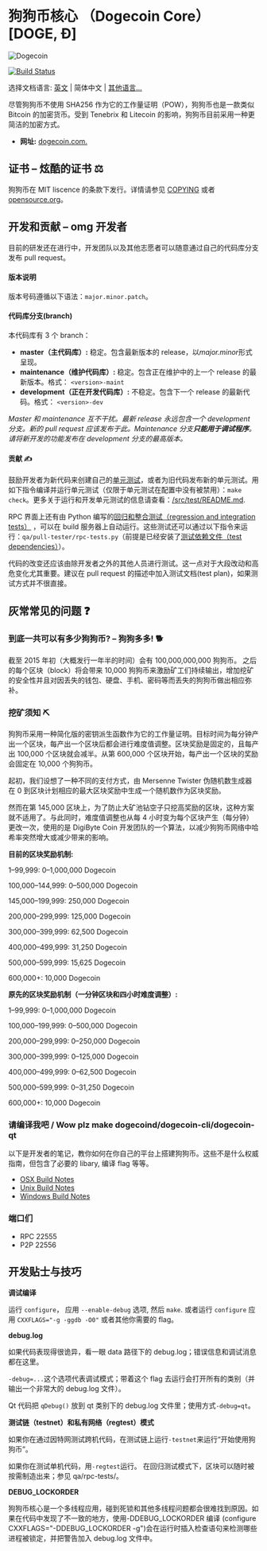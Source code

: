 # 狗狗币核心 （Dogecoin Core） [DOGE, Ð]

![Dogecoin](https://static.tumblr.com/ppdj5y9/Ae9mxmxtp/300coin.png)

[![Build Status](https://travis-ci.com/dogecoin/dogecoin.svg?branch=master)](https://travis-ci.com/dogecoin/dogecoin)

选择文档语言: [英文](../README.md) | 简体中文 | [其他语言...](./README_zh_CN.md)

尽管狗狗币不使用 SHA256 作为它的工作量证明（POW），狗狗币也是一款类似 Bitcoin 的加密货币。受到 Tenebrix 和 Litecoin 的影响，狗狗币目前采用一种更简洁的加密方式。

- **网址:** [dogecoin.com.](https://dogecoin.com)

## 证书 – 炫酷的证书 ⚖️

狗狗币在 MIT liscence 的条款下发行。详情请参见
[COPYING](COPYING) 或者
[opensource.org](https://opensource.org/licenses/MIT)。

## 开发和贡献 – omg 开发者

目前的研发还在进行中，开发团队以及其他志愿者可以随意通过自己的代码库分支发布 pull request。

#### 版本说明

版本号码遵循以下语法：`major.minor.patch`。

#### 代码库分支(branch)

本代码库有 3 个 branch：

- **master（主代码库）:** 稳定。包含最新版本的 release，以*major.minor*形式呈现。
- **maintenance（维护代码库）:** 稳定。包含正在维护中的上一个 release 的最新版本。格式： `<version>-maint`
- **development（正在开发代码库）:** 不稳定。包含下一个 release 的最新代码。格式： `<version>-dev`

_Master 和 maintenance 互不干扰。最新 release 永远包含一个 development 分支。新的 pull request 应该发布于此。Maintenance 分支**只能用于调试程序**。请将新开发的功能发布在 development 分支的最高版本。_

#### 贡献 ✍️

鼓励开发者为新代码来创建自己的[单元测试](src/test/README.md)，或者为旧代码发布新的单元测试。用如下指令编译并运行单元测试（仅限于单元测试在配置中没有被禁用）：`make check`。更多关于运行和开发单元测试的信息请查看：[/src/test/README.md](/src/test/README.md).

RPC 界面上还有由 Python 编写的[回归和整合测试（regression and integration tests）](/qa) ，可以在 build 服务器上自动运行。这些测试还可以通过以下指令来运行：`qa/pull-tester/rpc-tests.py`（前提是已经安装了[测试依赖文件（test dependencies）](/qa)）。

代码的改变还应该由除开发者之外的其他人员进行测试。这一点对于大段改动和高危变化尤其重要。建议在 pull request 的描述中加入测试文档(test plan)，如果测试方式并不很直接。

## 灰常常见的问题 ❓

### 到底一共可以有多少狗狗币? – 狗狗多多! 🐕

截至 2015 年初（大概发行一年半的时间）会有 100,000,000,000 狗狗币。
之后的每个区块（block）将会带来 10,000 狗狗币来激励矿工们持续输出，增加挖矿的安全性并且对因丢失的钱包、硬盘、手机、密码等而丢失的狗狗币做出相应弥补。

### 挖矿须知 ⛏

狗狗币采用一种简化版的密钥派生函数作为它的工作量证明。目标时间为每分钟产出一个区块，每产出一个区块后都会进行难度值调整。区块奖励是固定的，且每产出 100,000 个区块就会减半。从第 600,000 个区块开始，每产出一个区块的奖励会固定在 10,000 个狗狗币。

起初，我们设想了一种不同的支付方式，由 Mersenne Twister 伪随机数生成器在 0 到区块计划相应的最大区块奖励中生成一个随机数作为区块奖励。

然而在第 145,000 区块上，为了防止大矿池钻空子只挖高奖励的区块，这种方案就不适用了。与此同时，难度值调整也从每 4 小时变为每个区块产生（每分钟）更改一次，使用的是 DigiByte Coin 开发团队的一个算法，以减少狗狗币网络中哈希率突然增大或减少带来的影响。

**目前的区块奖励机制:**

1–99,999: 0–1,000,000 Dogecoin

100,000–144,999: 0–500,000 Dogecoin

145,000–199,999: 250,000 Dogecoin

200,000–299,999: 125,000 Dogecoin

300,000–399,999: 62,500 Dogecoin

400,000–499,999: 31,250 Dogecoin

500,000–599,999: 15,625 Dogecoin

600,000+: 10,000 Dogecoin

**原先的区块奖励机制（一分钟区块和四小时难度调整）:**

1–99,999: 0–1,000,000 Dogecoin

100,000–199,999: 0–500,000 Dogecoin

200,000–299,999: 0–250,000 Dogecoin

300,000–399,999: 0–125,000 Dogecoin

400,000–499,999: 0–62,500 Dogecoin

500,000–599,999: 0–31,250 Dogecoin

600,000+: 10,000 Dogecoin

### 请编译我吧 / Wow plz make dogecoind/dogecoin-cli/dogecoin-qt

以下是开发者的笔记，教你如何在你自己的平台上搭建狗狗币。这些不是什么权威指南，但包含了必要的 libary, 编译 flag 等等。

- [OSX Build Notes](doc/build-osx.md)
- [Unix Build Notes](doc/build-unix.md)
- [Windows Build Notes](doc/build-windows.md)

### 端口们

- RPC 22555
- P2P 22556

## 开发贴士与技巧

**调试编译**

运行 `configure`， 应用 `--enable-debug` 选项, 然后 `make`. 或者运行 `configure` 应用
`CXXFLAGS="-g -ggdb -O0"` 或者其他你需要的 flag。

**debug.log**

如果代码表现得很诡异，看一眼 data 路径下的 debug.log；错误信息和调试消息都在这里。

`-debug=...`这个选项代表调试模式；带着这个 flag 去运行会打开所有的类别（并输出一个非常大的 debug.log 文件）。

Qt 代码把 `qDebug()` 放到 qt 类别下的 debug.log 文件里；使用方式`-debug=qt`。

**测试链（testnet）和私有网络（regtest）模式**

如果你在通过因特网测试跨机代码，在测试链上运行`-testnet`来运行“开始使用狗狗币”。

如果你在测试单机代码，用`-regtest`运行。
在回归测试模式下，区块可以随时被按需制造出来；参见 qa/rpc-tests/。

**DEBUG_LOCKORDER**

狗狗币核心是一个多线程应用，碰到死锁和其他多线程问题都会很难找到原因。如果在代码中发现了不一致的地方，使用-DDEBUG_LOCKORDER 编译 (configure CXXFLAGS="-DDEBUG_LOCKORDER -g")会在运行时插入检查语句来检测哪些进程被锁定，并把警告加入 debug.log 文件中。
